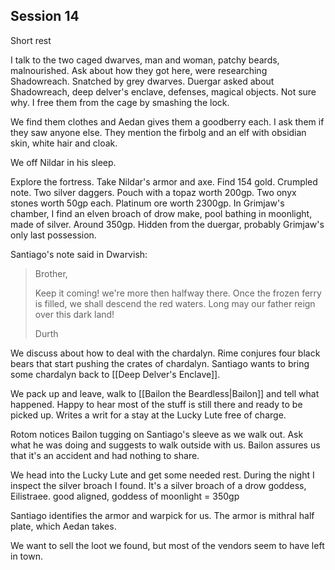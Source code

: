## Session 14
Short rest

I talk to the two caged dwarves, man and woman, patchy beards, malnourished. Ask about how they got here, were researching Shadowreach. Snatched by grey dwarves. Duergar asked about Shadowreach, deep delver's enclave, defenses, magical objects. Not sure why. I free them from the cage by smashing the lock.

We find them clothes and Aedan gives them a goodberry each. I ask them if they saw anyone else. They mention the firbolg and an elf with obsidian skin, white hair and cloak.

We off Nildar in his sleep. 

Explore the fortress. Take Nildar's armor and axe. Find 154 gold. Crumpled note. Two silver daggers. Pouch with a topaz worth 200gp. Two onyx stones worth 50gp each. Platinum ore worth 2300gp. In Grimjaw's chamber, I find an elven broach of drow make, pool bathing in moonlight, made of silver. Around 350gp. Hidden from the duergar, probably Grimjaw's only last possession.

Santiago's note said in Dwarvish:

> Brother, 
> 
> Keep it coming! we're more then halfway there. Once the frozen ferry is filled, we shall descend the red waters. Long may our father reign over this dark land!  
> 
> Durth

We discuss about how to deal with the chardalyn. Rime conjures four black bears that start pushing the crates of chardalyn. Santiago wants to bring some chardalyn back to [[Deep Delver's Enclave]].

We pack up and leave, walk to [[Bailon the Beardless|Bailon]] and tell what happened. Happy to hear most of the stuff is still there and ready to be picked up. Writes a writ for a stay at the Lucky Lute free of charge.

Rotom notices Bailon tugging on Santiago's sleeve as we walk out. Ask what he was doing and suggests to walk outside with us. Bailon assures us that it's an accident and had nothing to share.

We head into the Lucky Lute and get some needed rest. During the night I inspect the silver broach I found. It's a silver broach of a drow goddess, Eilistraee. good aligned, goddess of moonlight = 350gp

Santiago identifies the armor and warpick for us. The armor is mithral half plate, which Aedan takes.

We want to sell the loot we found, but most of the vendors seem to have left in town.